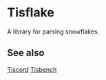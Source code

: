 # Tisflake
A library for parsing snowflakes.

## See also
[Tiscord](https://npmjs.com/package/tiscord)
[Tisbench](httpa://npmjs.com/package/tisbench)